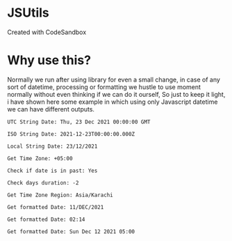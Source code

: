 # JSUtils

Created with CodeSandbox

# Why use this?

Normally we run after using library for even a small change, in case of any sort of datetime, processing or formatting we hustle to use moment normally without even thinking if we can do it ourself, So just to keep it light, i have shown here some example in which using only Javascript datetime we can have different outputs.

`UTC String Date: Thu, 23 Dec 2021 00:00:00 GMT`

`ISO String Date: 2021-12-23T00:00:00.000Z`

`Local String Date: 23/12/2021`

`Get Time Zone: +05:00`

`Check if date is in past: Yes`

`Check days duration: -2`

`Get Time Zone Region: Asia/Karachi`

`Get formatted Date: 11/DEC/2021`

`Get formatted Date: 02:14`

`Get formatted Date: Sun Dec 12 2021 05:00`
